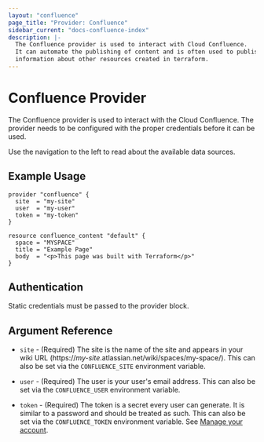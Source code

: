 ```yaml
---
layout: "confluence"
page_title: "Provider: Confluence"
sidebar_current: "docs-confluence-index"
description: |-
  The Confluence provider is used to interact with Cloud Confluence.
  It can automate the publishing of content and is often used to publish
  information about other resources created in terraform.
---
```


# Confluence Provider

The Confluence provider is used to interact with the Cloud Confluence. The
provider needs to be configured with the proper credentials before it can be
used.

Use the navigation to the left to read about the available data sources.

## Example Usage

```hcl
provider "confluence" {
  site  = "my-site"
  user  = "my-user"
  token = "my-token"
}

resource confluence_content "default" {
  space = "MYSPACE"
  title = "Example Page"
  body  = "<p>This page was built with Terraform</p>"
}
```

## Authentication

Static credentials must be passed to the provider block.

## Argument Reference

* `site` - (Required) The site is the name of the site and appears in your wiki
  URL (https://*my-site*.atlassian.net/wiki/spaces/my-space/). This can also be
  set via the `CONFLUENCE_SITE` environment variable.

* `user` - (Required) The user is your user's email address. This can also be
  set via the `CONFLUENCE_USER` environment variable.

* `token` - (Required) The token is a secret every user can generate. It is
  similar to a password and should be treated as such. This can also be set via
  the `CONFLUENCE_TOKEN` environment variable. See [Manage your
  account](https://id.atlassian.com/manage/api-tokens).
